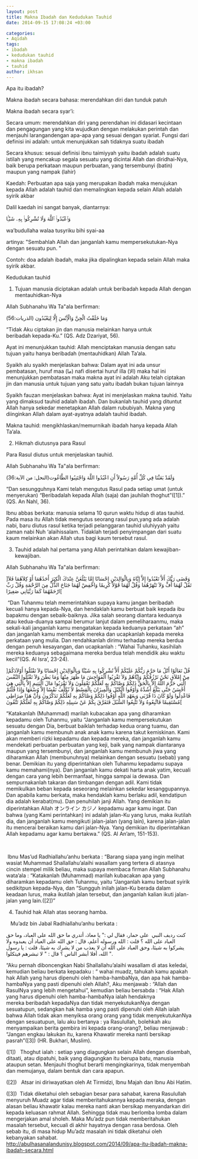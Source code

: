 ```yaml
---
layout: post
title: Makna Ibadah dan Kedudukan Tauhid
date: 2014-09-15 17:08:24 +03:00

categories:
- Aqidah
tags:
- ibadah
- kedudukan tauhid
- makna ibadah
- tauhid
author: ikhsan
---
```


Apa itu ibadah?



Makna ibadah secara bahasa: merendahkan diri dan tunduk patuh


Makna ibadah secara syar’i:


Secara umum: merendahkan diri yang perendahan ini didasari kecintaan dan pengagungan yang kita wujudkan dengan melakukan perintah dan menjauhi larangandengan apa-apa yang sesuai dengan syariat.
Fungsi dari definisi ini adalah: untuk menunjukkan sah tidaknya suatu ibadah

Secara khusus: sesuai definisi ibnu taimiyyah yaitu ibadah adalah suatu istilah yang mencakup segala sesuatu yang dicintai Allah dan diridhai-Nya, baik berupa perkataan maupun perbuatan, yang tersembunyi (batin) maupun yang nampak (lahir)





Kaedah: Perbuatan apa saja yang merupakan ibadah maka menujukan kepada Allah adalah tauhid dan memalingkan kepada selain Allah adalah syirik akbar


Dalil kaedah ini sangat banyak, diantarnya:


وَٱعْبُدُوا۟ ٱللَّهَ وَلَا تُشْرِكُوا۟ بِهِۦ شَيْـًۭٔا




wa’budullaha walaa tusyriku bihi syai-aa


artinya: "Sembahlah Allah dan janganlah kamu mempersekutukan-Nya dengan sesuatu pun. "


Contoh: doa adalah ibadah, maka jika dipalingkan kepada selain Allah maka syirik akbar.



Kedudukan tauhid



1. Tujuan manusia diciptakan adalah untuk beribadah kepada Allah dengan mentauhidkan-Nya



Allah Subhanahu Wa Ta"ala berfirman:


(وَمَا خَلَقْتُ الْجِنَّ وَالْأِنْسَ إِلَّا لِيَعْبُدُون (الذريات:56



“Tidak Aku ciptakan jin dan manusia melainkan hanya untuk beribadah kepada-Ku.” (QS. Adz Dzariyat, 56).



Ayat ini menunjukkan tauhid: Allah menciptakan manusia dengan satu tujuan yaitu hanya beribadah (mentauhidkan) Allah Ta’ala.



Syaikh alu syaikh menjelaskan bahwa: Dalam ayat ini ada unsur pembatasan, huruf maa (ما) nafi disertai huruf illa (الا) maka hal ini menunjukkan pembatasan maka makna ayat ini adalah Aku telah ciptakan jin dan manusia untuk tujuan yang satu yaitu ibadah bukan tujuan lainnya



Syaikh fauzan menjelaskan bahwa: Ayat ini menjelaskan makna tauhid. Yaitu yang dimaksud tauhid adalah ibadah. Dan bukanlah tauhid yang dituntut Allah hanya sekedar menetapkan Allah dalam rububiyah. Makna yang diinginkan Allah dalam ayat-ayatnya adalah tauhid ibadah.


Makna tauhid: mengikhlaskan/memurnikah ibadah hanya kepada Allah Ta’ala.



2. Hikmah diutusnya para Rasul



Para Rasul diutus untuk menjelaskan tauhid.



Allah Subhanahu Wa Ta"ala berfirman:


(وَلَقَدْ بَعَثْنَا فِي كُلِّ أُمَّةٍ رَسُولاً أَنِ اعْبُدُوا اللَّهَ وَاجْتَنِبُوا الطَّاغُوت(النحل: من الآية:36



“Dan sesungguhnya Kami telah mengutus Rasul pada setiap umat (untuk menyerukan) “Beribadalah kepada Allah (saja) dan jauhilah thoghut”([1]).” (QS. An Nahl, 36).



Ibnu abbas berkata: manusia selama 10 qurun waktu hidup di atas tauhid. Pada masa itu Allah tidak mengutus seorang rasul pun,yang ada adalah nabi, baru diutus rasul ketika terjadi pelanggaran tauhid uluhiyyah yaitu zaman nabi Nuh ‘alaihissalam. Tidaklah terjadi penyimpangan dari suatu kaum melainkan akan Allah utus bagi kaum tersebut rasul.



3. Tauhid adalah hal pertama yang Allah perintahkan dalam kewajiban-kewajiban.



Allah Subhanahu Wa Ta"ala berfirman:



]وَقَضَى رَبُّكَ أَلاَّ تَعْبُدُوا إِلاَّ إِيَّاهُ وَبِالْوَالِدَيْنِ إِحْسَانًا إِمَّا يَبْلُغَنَّ عِنْدَكَ الْكِبَرَ أَحَدُهُمَا أَوْ كِلاَهُمَا فَلاَ تَقُلْ لَهُمَا أُفٍّ وَلاَ تَنْهَرْهُمَا وَقُلْ لَهُمَا قَوْلاً كَرِيمًا وَاخْفِضْ لَهُمَا جَنَاحَ الذُّلِّ مِنَ الرَّحْمَةِ وَقُلْ رَبِّ ارْحَمْهُمَا كَمَا رَبَّيَانِي صَغِيرًا[



 “Dan Tuhanmu telah memerintahkan supaya kamu jangan beribadah kecuali hanya kepada-Nya, dan hendaklah kamu berbuat baik kepada ibu bapakmu dengan sebaik-baiknya. Jika salah seorang diantara keduanya atau kedua-duanya sampai berumur lanjut dalam pemeliharaanmu, maka sekali-kali janganlah kamu mengatakan kepada keduanya perkataan “ah” dan janganlah kamu membentak mereka dan ucapkanlah kepada mereka perkataan yang mulia. Dan rendahkanlah dirimu terhadap mereka berdua dengan penuh kesayangan, dan ucapkanlah : “Wahai Tuhanku, kasihilah mereka keduanya sebagaimana mereka berdua telah mendidik aku waktu kecil”(QS. Al Isra’, 23-24).



]قُلْ تَعَالَوْا أَتْلُ مَا حَرَّمَ رَبُّكُمْ عَلَيْكُمْ أَلاَّ تُشْرِكُوا بِهِ شَيْئًا وَبِالْوَالِدَيْنِ إِحْسَانًا وَلاَ تَقْتُلُوا أَوْلاَدَكُمْ مِنْ إِمْلاَقٍ نَحْنُ نَرْزُقُكُمْ وَإِيَّاهُمْ وَلاَ تَقْرَبُوا الْفَوَاحِشَ مَا ظَهَرَ مِنْهَا وَمَا بَطَنَ وَلاَ تَقْتُلُوا النَّفْسَ الَّتِي حَرَّمَ اللَّهُ إِلاَّ بِالْحَقِّ ذَلِكُمْ وَصَّاكُمْ بِهِ لَعَلَّكُمْ تَعْقِلُونَ وَلاَ تَقْرَبُوا مَالَ الْيَتِيمِ إِلاَّ بِالَّتِي هِيَ أَحْسَنُ حَتَّى يَبْلُغَ أَشُدَّهُ وَأَوْفُوا الْكَيْلَ وَالْمِيزَانَ بِالْقِسْطِ لاَ نُكَلِّفُ نَفْسًا إِلاَّ وُسْعَهَا وَإِذَا قُلْتُمْ فَاعْدِلُوا وَلَوْ كَانَ ذَا قُرْبَى وَبِعَهْدِ اللَّهِ أَوْفُوا ذَلِكُمْ وَصَّاكُمْ بِهِ لَعَلَّكُمْ تَذَكَّرُونَ وَأَنَّ هَذَا صِرَاطِي مُسْتَقِيمًا فَاتَّبِعُوهُ وَلاَ تَتَّبِعُوا السُّبُلَ فَتَفَرَّقَ بِكُمْ عَنْ سَبِيلِهِ ذَلِكُمْ وَصَّاكُمْ بِهِ لَعَلَّكُمْ تَتَّقُونَ[



“Katakanlah (Muhammad) marilah kubacakan apa yang diharamkan kepadamu oleh Tuhanmu, yaitu “Janganlah kamu mempersekutukan sesuatu dengan Dia, berbuat baiklah terhadap kedua orang tuamu, dan janganlah kamu membunuh anak anak kamu karena takut kemiskinan. Kami akan memberi rizki kepadamu dan kepada mereka, dan janganlah kamu mendekati perbuatan perbuatan yang keji, baik yang nampak diantaranya maupun yang tersembunyi, dan janganlah kamu membunuh jiwa yang diharamkan Allah (membunuhnya) melainkan dengan sesuatu (sebab) yang benar. Demikian itu yang diperintahkan oleh Tuhanmu kepadamu supaya kamu memahami(nya). Dan janganlah kamu dekati harta anak yatim, kecuali dengan cara yang lebih bermanfaat, hingga sampai ia dewasa. Dan sempurnakanlah takaran dan timbangan dengan adil. Kami tidak memikulkan beban kepada seseorang melainkan sekedar kesanggupannya. Dan apabila kamu berkata, maka hendaklah kamu berlaku adil, kendatipun dia adalah kerabat(mu). Dan penuhilah janji Allah. Yang demikian itu diperintahkan Allah &#12458;&#12531;&#12521;&#12452;&#12531; &#12459;&#12472;&#12494;  kepadamu agar kamu ingat. Dan bahwa (yang Kami perintahkan) ini adalah jalan-Ku yang lurus, maka ikutilah dia, dan janganlah kamu mengikuti jalan-jalan (yang lain), karena jalan-jalan itu mencerai beraikan kamu dari jalan-Nya. Yang demikian itu diperintahkan Allah kepadamu agar kamu bertakwa.” (QS. Al An’am, 151-153).


         


 Ibnu Mas’ud Radhiallahu’anhu berkata : “Barang siapa yang ingin melihat wasiat Muhammad Shallallahu’alaihi wasallam yang tertera di atasnya  cincin stempel milik beliau, maka supaya membaca firman Allah Subhanahu wata’ala : “Katakanlah (Muhammad) marilah kubacakan apa yang diharamkan kepadamu oleh Tuhanmu, yaitu “Janganlah kamu berbuat syirik sedikitpun kepada-Nya, dan “Sungguh inilah jalan-Ku berada dalam keadaan lurus, maka ikutilah jalan tersebut, dan janganlah kalian ikuti jalan-jalan yang lain.([2])”



4. Tauhid hak Allah atas seorang hamba.  



   Mu’adz bin Jabal Radhiallahu’anhu berkata :


كنت رديف النبي  على حمار، فقال لي :" يا معاذ، أتدري ما حق الله على العباد، وما حق العباد على الله ؟ قلت : الله ورسوله أعلم، قال : حق الله على العباد أن يعبدوه ولا يشركوا به شيئا، وحق العباد على الله أن لا يعذب من لا يشرك به شيئا، قلت : يا رسول الله، أفلا أبشر الناس ؟ قال : " لا تبشرهم فيتكلوا ".



“Aku pernah diboncengkan Nabi Shallallahu’alaihi wasallam di atas keledai, kemudian beliau berkata kepadaku : “ wahai muadz, tahukah kamu apakah hak Allah yang harus dipenuhi oleh hamba-hambaNya, dan apa hak hamba-hambaNya yang pasti dipenuhi oleh Allah?, Aku menjawab : “Allah dan RasulNya yang lebih mengetahui”, kemudian beliau bersabda : “Hak Allah yang harus dipenuhi oleh hamba-hambaNya ialah hendaknya mereka beribadah kepadaNya dan tidak menyekutukanNya dengan sesuatupun, sedangkan hak hamba yang pasti dipenuhi oleh Allah ialah bahwa Allah tidak akan menyiksa orang orang yang tidak menyekutukanNya dengan sesuatupun, lalu aku bertanya : ya Rasulullah, bolehkah aku menyampaikan berita gembira ini kepada orang-orang?, beliau menjawab : “Jangan engkau lakukan itu, karena Khawatir mereka nanti bersikap pasrah”([3]) (HR. Bukhari, Muslim).




([1])   Thoghut ialah : setiap yang diagungkan selain Allah dengan disembah, ditaati, atau dipatuhi, baik yang diagungkan itu berupa batu, manusia ataupun setan. Menjauhi thoghut berarti mengingkarinya, tidak menyembah dan memujanya, dalam bentuk dan cara apapun.


([2])   Atsar ini diriwayatkan oleh At Tirmidzi, Ibnu Majah dan Ibnu Abi Hatim.


([3])  Tidak diketahui oleh sebagian besar para sahabat, karena Rasulullah menyuruh Muadz agar tidak memberitahukannya kepada meraka, dengan alasan beliau khawatir kalau mereka nanti akan bersikap menyandarkan diri kepada keluasan rahmat Allah. Sehingga tidak mau berlomba lomba dalam mengerjakan amal sholeh. Maka Mu’adz pun tidak memberitahukan masalah tersebut, kecuali di akhir hayatnya dengan rasa berdosa. Oleh sebab itu, di masa hidup Mu’adz masalah ini tidak diketahui oleh kebanyakan sahabat. 
&nbsp;
http://abulhasanalandunisy.blogspot.com/2014/09/apa-itu-ibadah-makna-ibadah-secara.html

